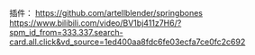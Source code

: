插件：
https://github.com/artellblender/springbones
https://www.bilibili.com/video/BV1bj411z7H6/?spm_id_from=333.337.search-card.all.click&vd_source=1ed400aa8fdc6fe03ecfa7ce0fc2c692
